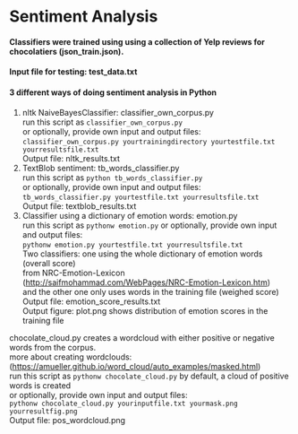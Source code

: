 # Sentiment Analysis

#### Classifiers were trained using using a collection of Yelp reviews for chocolatiers (json_train.json).
#### Input file for testing: test_data.txt
#### 3 different ways of doing sentiment analysis in Python
1. nltk NaiveBayesClassifier: classifier_own_corpus.py  
  run this script as `classifier_own_corpus.py`   
  or optionally, provide own input and output files:  
  `classifier_own_corpus.py yourtrainingdirectory yourtestfile.txt yourresultsfile.txt`  
  Output file: nltk_results.txt 
2. TextBlob sentiment: tb_words_classifier.py  
  run this script as `python tb_words_classifier.py`   
  or optionally, provide own input and output files:  
  `tb_words_classifier.py yourtestfile.txt yourresultsfile.txt`  
  Output file: textblob_results.txt  
3. Classifier using a dictionary of emotion words: emotion.py  
  run this script as `pythonw emotion.py` 
  or optionally, provide own input and output files:    
  `pythonw emotion.py yourtestfile.txt yourresultsfile.txt`  
  Two classifiers: one using the whole dictionary of emotion words (overall score)  
  from NRC-Emotion-Lexicon (http://saifmohammad.com/WebPages/NRC-Emotion-Lexicon.htm)  
  and the other one only uses words in the training file (weighed score)  
  Output file: emotion_score_results.txt  
  Output figure: plot.png shows distribution of emotion scores in the training file  

 chocolate_cloud.py creates a wordcloud with either positive or negative words from the corpus.  
 more about creating wordclouds: (https://amueller.github.io/word_cloud/auto_examples/masked.html)  
 run this script as `pythonw chocolate_cloud.py` by default, a cloud of positive words is created  
 or optionally, provide own input and output files:  
 `pythonw chocolate_cloud.py yourinputfile.txt yourmask.png yourresultfig.png`  
 Output file: pos_wordcloud.png  

